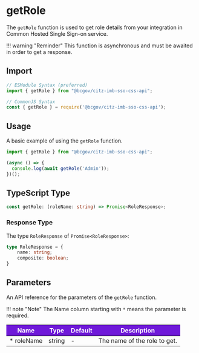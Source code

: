 # getRole

The `getRole` function is used to get role details from your integration in Common Hosted Single Sign-on service.

!!! warning "Reminder"
    This function is asynchronous and must be awaited in order to get a response.

## Import

```JavaScript
// ESModule Syntax (preferred)
import { getRole } from "@bcgov/citz-imb-sso-css-api";

// CommonJS Syntax
const { getRole } = require('@bcgov/citz-imb-sso-css-api');
```

## Usage

A basic example of using the `getRole` function.

```JavaScript
import { getRole } from "@bcgov/citz-imb-sso-css-api";

(async () => {
  console.log(await getRole('Admin'));
})();
```

## TypeScript Type

<!-- The following code block is auto generated when types in the package change. -->
<!-- TYPE: getRole -->
```TypeScript
const getRole: (roleName: string) => Promise<RoleResponse>;
```

### Response Type

The type `RoleResponse` of `Promise<RoleResponse>`:

<!-- The following code block is auto generated when types in the package change. -->
<!-- TYPE: RoleResponse -->
```TypeScript
type RoleResponse = {
    name: string;
    composite: boolean;
}
```

## Parameters

An API reference for the parameters of the `getRole` function.

!!! note "Note"
    The Name column starting with `*` means the parameter is required.

<table>
  <!-- Table columns -->
  <thead>
    <tr>
      <th style="background: #6f19d9; color: white;">Name</th>
      <th style="background: #6f19d9; color: white;">Type</th>
      <th style="background: #6f19d9; color: white;">Default</th>
      <th style="background: #6f19d9; color: white;">Description</th>
    </tr>
  </thead>

  <!-- Table rows -->
  <tbody>
    <tr>
      <td>* roleName</td>
      <td>string</td>
      <td>-</td>
      <td>The name of the role to get.</td>
    </tr>
  </tbody>
</table>
